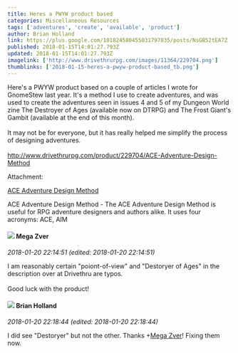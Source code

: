 ```yaml
---
title: Heres a PWYW product based
categories: Miscellaneous Resources
tags: ['adventures', 'create', 'available', 'product']
author: Brian Holland
link: https://plus.google.com/101824580455031797035/posts/NsGB52tEA7Z
published: 2018-01-15T14:01:27.793Z
updated: 2018-01-15T14:01:27.793Z
imagelink: ['http://www.drivethrurpg.com/images/11364/229704.png']
thumblinks: ['2018-01-15-heres-a-pwyw-product-based_tb.png']
---
```


Here&#39;s a PWYW product based on a couple of articles I wrote for GnomeStew last year. It&#39;s a method I use to create adventures, and was used to create the adventures seen in issues 4 and 5 of my Dungeon World zine The Destroyer of Ages (available now on DTRPG) and The Frost Giant&#39;s Gambit (available at the end of this month).<br /><br />It may not be for everyone, but it has really helped me simplify the process of designing adventures.<br /><br /><a href="http://www.drivethrurpg.com/product/229704/ACE-Adventure-Design-Method" class="ot-anchor">http://www.drivethrurpg.com/product/229704/ACE-Adventure-Design-Method</a><br />


Attachment:

<a href='http://www.drivethrurpg.com/product/229704/ACE-Adventure-Design-Method'>ACE Adventure Design Method</a>


ACE Adventure Design Method - The ACE Adventure Design Method is useful for RPG adventure designers and authors alike. It uses four acronyms: ACE, AIM
<div id='comment z12genvyosvmhdrg204cjn4jgpbidbjiptw0k'>
  <h4><img src='{{site.baseurl}}//images/avatars/101777654218055741212_photo.jpg'> Mega Zver</h4>
      <p><cite>2018-01-20 22:14:51 (edited: 2018-01-20 22:14:51)</cite></p>
        <p>I am reasonably certain &quot;poiont-of-view&quot; and &quot;Destoryer of Ages&quot; in the description over at Drivethru are typos. <br /><br />Good luck with the product!</p>
</div>
        

<div id='comment z12genvyosvmhdrg204cjn4jgpbidbjiptw0k'>
  <h4><img src='{{site.baseurl}}//images/avatars/101824580455031797035_photo.jpg'> Brian Holland</h4>
      <p><cite>2018-01-20 22:18:44 (edited: 2018-01-20 22:18:44)</cite></p>
        <p>I did see &quot;Destoryer&quot; but not the other. Thanks <span class="proflinkWrapper"><span class="proflinkPrefix">+</span><a class="proflink" href="https://plus.google.com/101777654218055741212" oid="101777654218055741212">Mega Zver</a></span>! Fixing them now.</p>
</div>
        